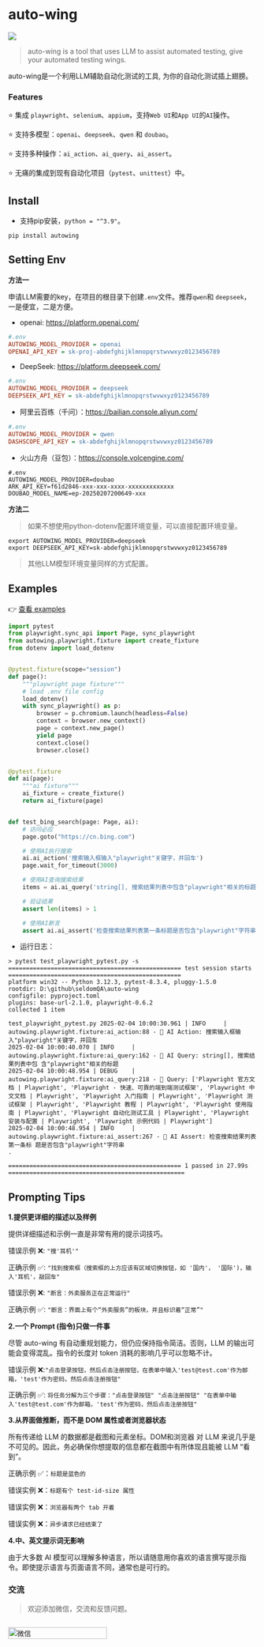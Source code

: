 # auto-wing

![](auto-wing.png)

> auto-wing is a tool that uses LLM to assist automated testing, give your automated testing wings.

auto-wing是一个利用LLM辅助自动化测试的工具, 为你的自动化测试插上翅膀。

### Features

⭐ 集成 `playwright`、`selenium`、`appium`，支持`Web UI`和`App UI`的`AI`操作。

⭐ 支持多模型：`openai`、`deepseek`、`qwen` 和 `doubao`。

⭐ 支持多种操作：`ai_action`、`ai_query`、`ai_assert`。

⭐ 无痛的集成到现有自动化项目（`pytest`、`unittest`）中。

## Install

* 支持pip安装，`python = "^3.9"`。

```shell
pip install autowing
```

## Setting Env

__方法一__

申请LLM需要的key，在项目的根目录下创建`.env`文件。推荐`qwen`和 `deepseek`，一是便宜，二是方便。

* openai: https://platform.openai.com/

```ini
#.env
AUTOWING_MODEL_PROVIDER = openai
OPENAI_API_KEY = sk-proj-abdefghijklmnopqrstwvwxyz0123456789
```

* DeepSeek: https://platform.deepseek.com/

```ini
#.env
AUTOWING_MODEL_PROVIDER = deepseek
DEEPSEEK_API_KEY = sk-abdefghijklmnopqrstwvwxyz0123456789
```

* 阿里云百练（千问）：https://bailian.console.aliyun.com/

```ini
#.env
AUTOWING_MODEL_PROVIDER = qwen
DASHSCOPE_API_KEY = sk-abdefghijklmnopqrstwvwxyz0123456789
```

* 火山方舟（豆包）：https://console.volcengine.com/

```shell
#.env
AUTOWING_MODEL_PROVIDER=doubao
ARK_API_KEY=f61d2846-xxx-xxx-xxxx-xxxxxxxxxxxxx
DOUBAO_MODEL_NAME=ep-20250207200649-xxx
```

__方法二__

> 如果不想使用python-dotenv配置环境变量，可以直接配置环境变量。

```shell
export AUTOWING_MODEL_PROVIDER=deepseek
export DEEPSEEK_API_KEY=sk-abdefghijklmnopqrstwvwxyz0123456789
```

> 其他LLM模型环境变量同样的方式配置。

## Examples

👉 [查看 examples](./examples)

```python
import pytest
from playwright.sync_api import Page, sync_playwright
from autowing.playwright.fixture import create_fixture
from dotenv import load_dotenv


@pytest.fixture(scope="session")
def page():
    """playwright page fixture"""
    # load .env file config
    load_dotenv()
    with sync_playwright() as p:
        browser = p.chromium.launch(headless=False)
        context = browser.new_context()
        page = context.new_page()
        yield page
        context.close()
        browser.close()


@pytest.fixture
def ai(page):
    """ai fixture"""
    ai_fixture = create_fixture()
    return ai_fixture(page)


def test_bing_search(page: Page, ai):
    # 访问必应
    page.goto("https://cn.bing.com")

    # 使用AI执行搜索
    ai.ai_action('搜索输入框输入"playwright"关键字，并回车')
    page.wait_for_timeout(3000)

    # 使用AI查询搜索结果
    items = ai.ai_query('string[], 搜索结果列表中包含"playwright"相关的标题')

    # 验证结果
    assert len(items) > 1

    # 使用AI断言
    assert ai.ai_assert('检查搜索结果列表第一条标题是否包含"playwright"字符串')
```

* 运行日志：

```shell
> pytest test_playwright_pytest.py -s
================================================= test session starts =================================================
platform win32 -- Python 3.12.3, pytest-8.3.4, pluggy-1.5.0
rootdir: D:\github\seldomQA\auto-wing
configfile: pyproject.toml
plugins: base-url-2.1.0, playwright-0.6.2
collected 1 item

test_playwright_pytest.py 2025-02-04 10:00:30.961 | INFO     | autowing.playwright.fixture:ai_action:88 - 🪽 AI Action: 搜索输入框输入"playwright"关键字，并回车
2025-02-04 10:00:40.070 | INFO     | autowing.playwright.fixture:ai_query:162 - 🪽 AI Query: string[], 搜索结果列表中包 含"playwright"相关的标题
2025-02-04 10:00:48.954 | DEBUG    | autowing.playwright.fixture:ai_query:218 - 📄 Query: ['Playwright 官方文档 | Playwright', 'Playwright - 快速、可靠的端到端测试框架', 'Playwright 中文文档 | Playwright', 'Playwright 入门指南 | Playwright', 'Playwright 测试框架 | Playwright', 'Playwright 教程 | Playwright', 'Playwright 使用指南 | Playwright', 'Playwright 自动化测试工具 | Playwright', 'Playwright 安装与配置 | Playwright', 'Playwright 示例代码 | Playwright']
2025-02-04 10:00:48.954 | INFO     | autowing.playwright.fixture:ai_assert:267 - 🪽 AI Assert: 检查搜索结果列表第一条标 题是否包含"playwright"字符串
.

================================================= 1 passed in 27.99s ==================================================
```

## Prompting Tips

__1.提供更详细的描述以及样例__

提供详细描述和示例一直是非常有用的提示词技巧。

错误示例 ❌: `"搜'耳机'"`

正确示例 ✅: `"找到搜索框（搜索框的上方应该有区域切换按钮，如 '国内'， '国际')，输入'耳机'，敲回车"`

错误示例 ❌: `"断言：外卖服务正在正常运行"`

正确示例 ✅: `"断言：界面上有个“外卖服务”的板块，并且标识着“正常”"`

__2.一个 Prompt (指令)只做一件事__

尽管 auto-wing 有自动重规划能力，但仍应保持指令简洁。否则，LLM 的输出可能会变得混乱。指令的长度对 token 消耗的影响几乎可以忽略不计。

错误示例 ❌:`"点击登录按钮，然后点击注册按钮，在表单中输入'test@test.com'作为邮箱，'test'作为密码，然后点击注册按钮"`

正确示例
✅: `将任务分解为三个步骤："点击登录按钮" "点击注册按钮" "在表单中输入'test@test.com'作为邮箱，'test'作为密码，然后点击注册按钮"`

__3.从界面做推断，而不是 DOM 属性或者浏览器状态__

所有传递给 LLM 的数据都是截图和元素坐标。DOM和浏览器 对 LLM 来说几乎是不可见的。因此，务必确保你想提取的信息都在截图中有所体现且能被
LLM “看到”。

正确示例 ✅：`标题是蓝色的`

错误实例 ❌：`标题有个 test-id-size 属性`

错误实例 ❌：`浏览器有两个 tab 开着`

错误实例 ❌：`异步请求已经结束了`

__4.中、英文提示词无影响__

由于大多数 AI 模型可以理解多种语言，所以请随意用你喜欢的语言撰写提示指令。即使提示语言与页面语言不同，通常也是可行的。

### 交流

> 欢迎添加微信，交流和反馈问题。

<div style="display: flex;justify-content: space-between;width: 100%">
    <p><img alt="微信" src="./wechat.jpg" style="width: 200px;height: 100%" ></p>
</div>

